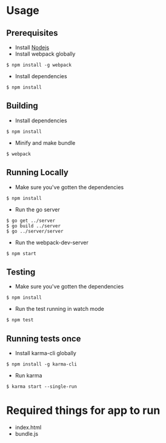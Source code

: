 # Usage
## Prerequisites
- Install [Nodejs](https://nodejs.org/en/)
- Install webpack globally
```
$ npm install -g webpack
```
- Install dependencies
```
$ npm install
```

## Building
- Install dependencies
```
$ npm install
```
- Minify and make bundle
```
$ webpack
```

## Running Locally
- Make sure you've gotten the dependencies
```
$ npm install
```
- Run the go server
```
$ go get ../server
$ go build ../server
$ go ../server/server
```
- Run the webpack-dev-server
```
$ npm start
```

## Testing
- Make sure you've gotten the dependencies
```
$ npm install
```
- Run the test running in watch mode
```
$ npm test
```

## Running tests once
- Install karma-cli globally
```
$ npm install -g karma-cli
```
- Run karma
```
$ karma start --single-run
```

# Required things for app to run
- index.html
- bundle.js

